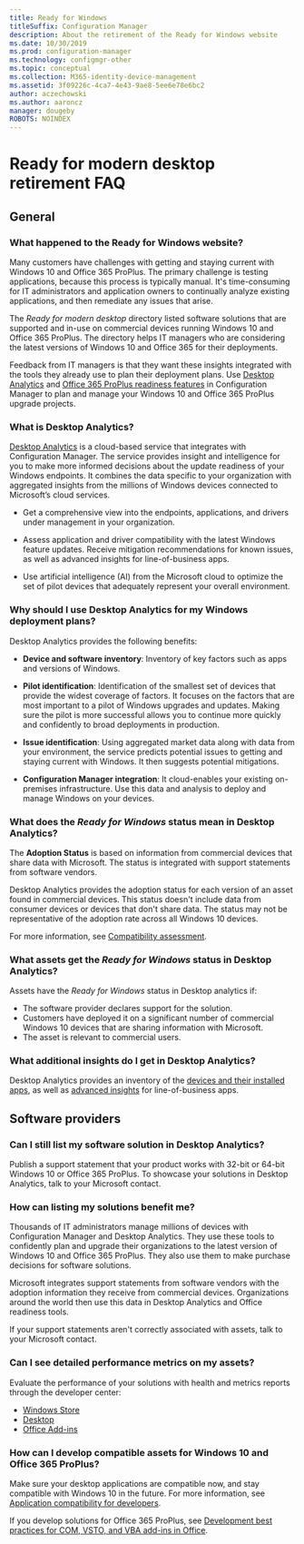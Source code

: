 ```yaml
---
title: Ready for Windows
titleSuffix: Configuration Manager
description: About the retirement of the Ready for Windows website
ms.date: 10/30/2019
ms.prod: configuration-manager
ms.technology: configmgr-other
ms.topic: conceptual
ms.collection: M365-identity-device-management
ms.assetid: 3f09226c-4ca7-4e43-9ae8-5ee6e78e6bc2
author: aczechowski
ms.author: aaroncz
manager: dougeby
ROBOTS: NOINDEX
---
```


# Ready for modern desktop retirement FAQ

<!-- placeholder -->

## General

### What happened to the Ready for Windows website?

Many customers have challenges with getting and staying current with Windows 10 and Office 365 ProPlus. The primary challenge is testing applications, because this process is typically manual. It's time-consuming for IT administrators and application owners to continually analyze existing applications, and then remediate any issues that arise.

The *Ready for modern desktop* directory listed software solutions that are supported and in-use on commercial devices running Windows 10 and Office 365 ProPlus. The directory helps IT managers who are considering the latest versions of Windows 10 and Office 365 for their deployments.

Feedback from IT managers is that they want these insights integrated with the tools they already use to plan their deployment plans. Use [Desktop Analytics](https://aka.ms/dadocs) and [Office 365 ProPlus readiness features](https://docs.microsoft.com/deployoffice/readiness-tools#office-365-proplus-readiness-features-in-configuration-manager-current-branch) in Configuration Manager to plan and manage your Windows 10 and Office 365 ProPlus upgrade projects. 

### What is Desktop Analytics?

[Desktop Analytics](https://aka.ms/dadocs) is a cloud-based service that integrates with Configuration Manager. The service provides insight and intelligence for you to make more informed decisions about the update readiness of your Windows endpoints. It combines the data specific to your organization with aggregated insights from the millions of Windows devices connected to Microsoft’s cloud services.

-	Get a comprehensive view into the endpoints, applications, and drivers under management in your organization.

-	Assess application and driver compatibility with the latest Windows feature updates. Receive mitigation recommendations for known issues, as well as advanced insights for line-of-business apps.

-	Use artificial intelligence (AI) from the Microsoft cloud to optimize the set of pilot devices that adequately represent your overall environment.

### Why should I use Desktop Analytics for my Windows deployment plans?

Desktop Analytics provides the following benefits:

-	**Device and software inventory**: Inventory of key factors such as apps and versions of Windows.

-	**Pilot identification**: Identification of the smallest set of devices that provide the widest coverage of factors. It focuses on the factors that are most important to a pilot of Windows upgrades and updates. Making sure the pilot is more successful allows you to continue more quickly and confidently to broad deployments in production.

-	**Issue identification**: Using aggregated market data along with data from your environment, the service predicts potential issues to getting and staying current with Windows. It then suggests potential mitigations.

-	**Configuration Manager integration**: It cloud-enables your existing on-premises infrastructure. Use this data and analysis to deploy and manage Windows on your devices.

### What does the *Ready for Windows* status mean in Desktop Analytics?

The **Adoption Status** is based on information from commercial devices that share data with Microsoft. The status is integrated with support statements from software vendors.

Desktop Analytics provides the adoption status for each version of an asset found in commercial devices. This status doesn't include data from consumer devices or devices that don't share data. The status may not be representative of the adoption rate across all Windows 10 devices.

For more information, see [Compatibility assessment](/sccm/desktop-analytics/compat-assessment#ready-for-windows).

### What assets get the *Ready for Windows* status in Desktop Analytics? 

Assets have the *Ready for Windows* status in Desktop analytics if:

-	The software provider declares support for the solution.
-	Customers have deployed it on a significant number of commercial Windows 10 devices that are sharing information with Microsoft.
-	The asset is relevant to commercial users.

### What additional insights do I get in Desktop Analytics?

Desktop Analytics provides an inventory of the [devices and their installed apps](/sccm/desktop-analytics/about-assets), as well as [advanced insights](/sccm/desktop-analytics/compat-assessment#advanced-insights) for line-of-business apps. 

## Software providers

### Can I still list my software solution in Desktop Analytics?

Publish a support statement that your product works with 32-bit or 64-bit Windows 10 or Office 365 ProPlus. To showcase your solutions in Desktop Analytics, talk to your Microsoft contact.

### How can listing my solutions benefit me?

Thousands of IT administrators manage millions of devices with Configuration Manager and Desktop Analytics. They use these tools to confidently plan and upgrade their organizations to the latest version of Windows 10 and Office 365 ProPlus. They also use them to make purchase decisions for software solutions.

Microsoft integrates support statements from software vendors with the adoption information they receive from commercial devices. Organizations around the world then use this data in Desktop Analytics and Office readiness tools. 

If your support statements aren't correctly associated with assets, talk to your Microsoft contact.

### Can I see detailed performance metrics on my assets?

Evaluate the performance of your solutions with health and metrics reports through the developer center: 

- [Windows Store](https://docs.microsoft.com/windows/uwp/publish/health-report)
- [Desktop](https://docs.microsoft.com/windows/desktop/appxpkg/windows-desktop-application-program)
- [Office Add-ins](https://docs.microsoft.com/office/dev/store/update-unpublish-and-view-metrics) 

### How can I develop compatible assets for Windows 10 and Office 365 ProPlus?

Make sure your desktop applications are compatible now, and stay compatible with Windows 10 in the future. For more information, see [Application compatibility for developers](https://developer.microsoft.com/windows/desktop/app-compatibility).

If you develop solutions for Office 365 ProPlus, see [Development best practices for COM, VSTO, and VBA add-ins in Office](https://docs.microsoft.com/visualstudio/vsto/development-best-practices-for-com-vsto-and-vba-add-ins-in-office).

